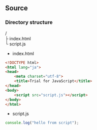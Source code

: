 ## Source

### Directory structure

/<br>
├ index.html<br>
└ script.js<br>

- index.html

```html
<!DOCTYPE html>
<html lang="ja">
<head>
    <meta charset="utf-8">
    <title>Trial for JavaScript</title>
</head>
<body>
    <script src="script.js"></script>
</body>
</html>
```

- script.js

```js
console.log("hello from script");
```